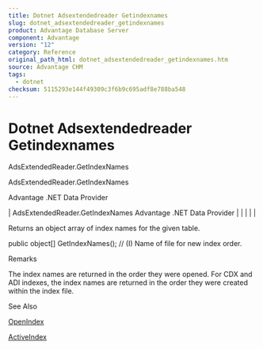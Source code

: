 ```yaml
---
title: Dotnet Adsextendedreader Getindexnames
slug: dotnet_adsextendedreader_getindexnames
product: Advantage Database Server
component: Advantage
version: "12"
category: Reference
original_path_html: dotnet_adsextendedreader_getindexnames.htm
source: Advantage CHM
tags:
  - dotnet
checksum: 5115293e144f49309c3f6b9c695adf8e788ba548
---
```


# Dotnet Adsextendedreader Getindexnames

AdsExtendedReader.GetIndexNames

AdsExtendedReader.GetIndexNames

Advantage .NET Data Provider

| AdsExtendedReader.GetIndexNames  Advantage .NET Data Provider |  |  |  |  |

Returns an object array of index names for the given table.

public object[] GetIndexNames(); // (I) Name of file for new index order.

Remarks

The index names are returned in the order they were opened. For CDX and ADI indexes, the index names are returned in the order they were created within the index file.

See Also

[OpenIndex](dotnet_adsextendedreader_openindex.md)

[ActiveIndex](dotnet_adsextendedreader_activeindex.md)
